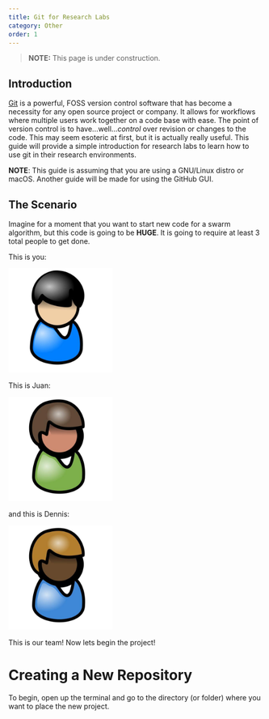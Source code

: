 ```yaml
---
title: Git for Research Labs
category: Other
order: 1
---
```


> **NOTE:** This page is under construction.

## Introduction

[Git](https://git-scm.com/) is a powerful, FOSS version control software that has become a necessity for any open source project or company. It allows for workflows where multiple users work together on a code base with ease. The point of version control is to have...well...*control* over revision or changes to the code. This may seem esoteric at first, but it is actually really useful. This guide will provide a simple introduction for research labs to learn how to use git in their research environments.

**NOTE**: This guide is assuming that you are using a GNU/Linux distro or macOS. Another guide will be made for using the GitHub GUI.


## The Scenario

Imagine for a moment that you want to start new code for a swarm algorithm, but this code is going to be **HUGE**. It is going to require at least 3 total people to get done.

This is you:

<img src="../../images/git_tutorial/black_hair.jpeg" width="206">

This is Juan:

<img src="../../images/git_tutorial/brown_hair.jpeg" width="206">

and this is Dennis:

<img src="../../images/git_tutorial/blonde_hair.jpeg" width="206">

This is our team! Now lets begin the project!


# Creating a New Repository

To begin, open up the terminal and go to the directory (or folder) where you want to place the new project.
